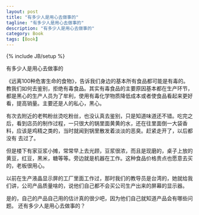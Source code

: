 ```yaml
---
layout: post
title: "有多少人是用心去做事的"
tagline: "有多少人是用心去做事的"
description: "有多少人是用心去做事的"
category: Book
tags: [Book]
---
```

{% include JB/setup %}

有多少人是用心去做事的

《远离100种危害生命的食物》，告诉我们身边的基本所有食品都可能是有毒的。教我们如何去鉴别，拒绝有毒食品。其实有毒食品的主要原因基本都在生产环节，都是黑心的生产人员为了牟利，使用有毒化学物质降低成本或者使食品看起来更好看，提高销量。主要还是人的私心，黑心。

有次去附近的老鸭粉丝烫吃粉丝，也没认真去鉴别，只是知道味道还不错。吃完之后，看到店员的制作过程，一只很大的锅里面黄黄的水，还在往里面倒一大袋香料，应该是鸡精之类的，当时就闻到锅里散发着淡淡的恶臭。赶紧走开了，以后都没有 去过了。

但是楼下有家豆浆小摊，常常早上去光顾，豆浆很浓，而且是现磨的，桌子上放的黄豆，红豆，黑米，糖等等。旁边就是机器在工作。这种食品价格贵点也愿意去买的，老板很用心。

以前在生产液晶显示屏的工厂里面工作过，那时我们的教导员是台湾的，她就给我们讲，公司产品质量啥的，说他们自己都不会买公司生产出来的屏幕的显示器。

是的，自己的产品自己用的估计真的很少吧，因为他们自己就知道产品会有哪些问题。
还有多少人是用心去做事的？